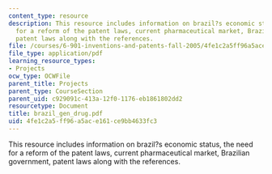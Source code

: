 ```yaml
---
content_type: resource
description: This resource includes information on brazil?s economic status, the need
  for a reform of the patent laws, current pharmaceutical market, Brazilian government,
  patent laws along with the references.
file: /courses/6-901-inventions-and-patents-fall-2005/4fe1c2a5ff96a5ace161ce9bb4633fc3_brazil_gen_drug.pdf
file_type: application/pdf
learning_resource_types:
- Projects
ocw_type: OCWFile
parent_title: Projects
parent_type: CourseSection
parent_uid: c929091c-413a-12f0-1176-eb1861802dd2
resourcetype: Document
title: brazil_gen_drug.pdf
uid: 4fe1c2a5-ff96-a5ac-e161-ce9bb4633fc3
---
```

This resource includes information on brazil?s economic status, the need for a reform of the patent laws, current pharmaceutical market, Brazilian government, patent laws along with the references.

